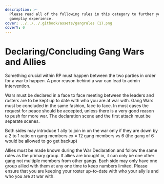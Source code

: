 ```yaml
---
description: >-
  Please read all of the following rules in this category to further your
  gameplay experience.
cover: ../../../.gitbook/assets/gangrules (1).png
coverY: 0
---
```


# Declaring/Concluding Gang Wars and Allies

Something crucial within RP must happen between the two parties in order for a war to happen. A poor reason behind a war can lead to admin intervention.

Wars must be declared in a face to face meeting between the leaders and rosters are to be kept up to date with who you are at war with. Gang Wars must be concluded in the same fashion, face to face. In most cases the request for peace should be accepted, unless there is a very good reason to push for more war. The declaration scene and the first attack must be separate scenes.

Both sides may introduce 1 ally to join in on the war only if they are down by a 2 to 1 ratio on gang members ex = 12 gang members vs 6 (the gang of 6 would be allowed to go get backup)

Allies must be made known during the War Declaration and follow the same rules as the primary group. If allies are brought in, it can only be one other gang not multiple members from other gangs. Each side may only have one group allied with them at any one time to keep numbers limited. Please ensure that you are keeping your roster up-to-date with who your ally is and who you are at war with.
